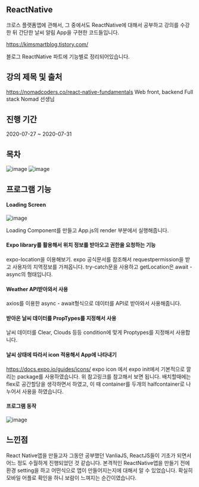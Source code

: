 ## ReactNative

크로스 플랫폼앱에 관해서, 그 중에서도 ReactNative에 대해서 공부하고 강의를 수강한 뒤 간단한 날씨 알림 App을 구현한 코드들입니다.

https://kimsmartblog.tistory.com/

블로그 ReactNative 파트에 기능별로 정리되어있습니다.


## 강의 제목 및 출처

https://nomadcoders.co/react-native-fundamentals
Web front, backend Full stack Nomad 선생님

## 진행 기간
2020-07-27 ~ 2020-07-31


## 목차

![image](https://user-images.githubusercontent.com/44837403/114274864-5002e300-9a5b-11eb-9452-f132693fe5d6.png)
![image](https://user-images.githubusercontent.com/44837403/114274871-55602d80-9a5b-11eb-8a83-6d4d56fd7bda.png)


## 프로그램 기능

#### Loading Screen

![image](https://user-images.githubusercontent.com/44837403/123379898-b793ed80-d5c9-11eb-95e3-5cd2a12c9f40.png)

Loading Component를 만들고 App.js의 render 부분에서 실행해줍니다.

#### Expo library를 활용해서 위치 정보를 받아오고 권한을 요청하는 기능

expo-location을 이용해보기. expo 공식문서를 참조해서 requestpermission을 받고 사용자의 지역정보를 가져옵니다.
try-catch문을 사용하고 getLocation은 await - async의 형태입니다.

#### Weather API받아와서 사용

axios를 이용한 async - await형식으로 데이터를 API로 받아와서 사용해줍니다.

#### 받아온 날씨 데이터를 PropTypes를 지정해서 사용

날씨 데이터를 Clear, Clouds 등등 condition에 맞게 Proptypes를 지정해서 사용합니다.

#### 날씨 상태에 따라서 icon 적용해서 App에 나타내기

https://docs.expo.io/guides/icons/
expo icon 에서 expo init에서 기본적으로 깔리는 package를 사용하였습니다. 위 참고링크를 참고해서 보면 됩니다. 배치할때에는 flex로 공간할당을 생각하면서 하였고, 이 때 container를 두개의 halfcontainer로 나누어서 사용을 하였습니다.


#### 프로그램 동작

![image](https://user-images.githubusercontent.com/44837403/123379856-a9de6800-d5c9-11eb-9b50-1ff952a047d6.png)


## 느낀점

 React Native앱을 만들고자 그동안 공부했던 VanliaJS, ReactJS들이 기초가 되면서 어느 정도 수월하게 진행되었던 것 같습니다. 본격적인
 ReactNative앱을 만들기 전에 환경 setting을 하고 어떤식으로 앱이 만들어지는지에 대해서 알 수 있었습니다. 확실히 모바일 어플로 확인을 하니
보람이 느껴지는 순간이였습니다.







